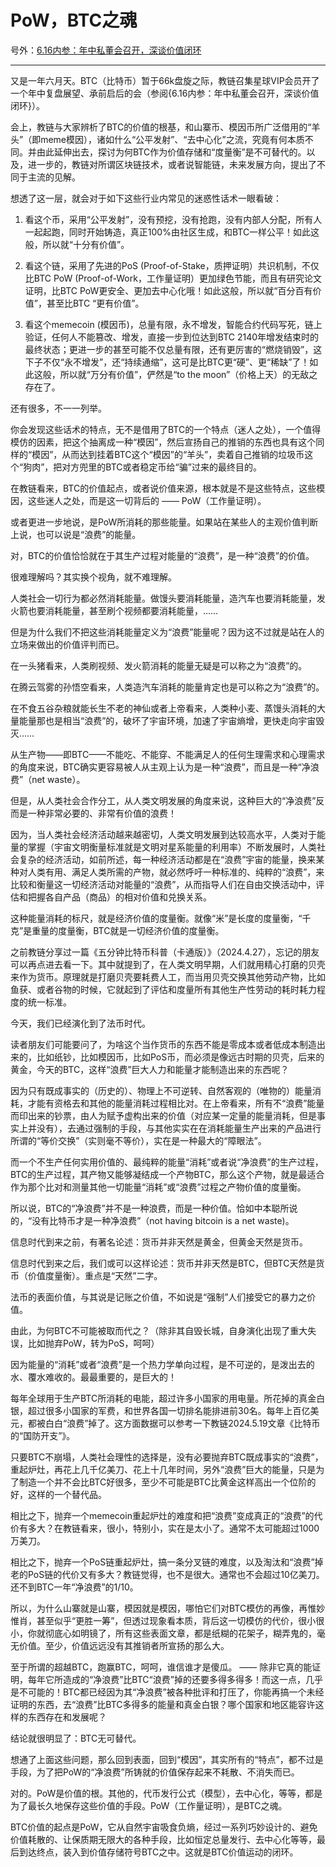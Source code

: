 # PoW，BTC之魂

号外：[6.16内参：年中私董会召开，深谈价值闭环](http://rd.liujiaolian.com/i/20240616)

* * *

又是一年六月天。BTC（比特币）暂于66k盘旋之际，教链召集星球VIP会员开了一个年中复盘展望、承前启后的会（参阅{6.16内参：年中私董会召开，深谈价值闭环}）。

会上，教链与大家辨析了BTC的价值的根基，和山寨币、模因币所广泛借用的“羊头”（即meme模因），诸如什么“公平发射”、“去中心化”之流，究竟有何本质不同。并由此延伸出去，探讨为何BTC作为价值存储和“度量衡”是不可替代的。以及，进一步的，教链对所谓区块链技术，或者说智能链，未来发展方向，提出了不同于主流的见解。

想透了这一层，就会对于如下这些行业内常见的迷惑性话术一眼看破：

1. 看这个币，采用“公平发射”，没有预挖，没有抢跑，没有内部人分配，所有人一起起跑，同时开始铸造，真正100%由社区生成，和BTC一样公平！如此这般，所以就“十分有价值”。

2. 看这个链，采用了先进的PoS (Proof-of-Stake，质押证明）共识机制，不仅比BTC PoW (Proof-of-Work，工作量证明）更加绿色节能，而且有研究论文证明，比BTC PoW更安全、更加去中心化哦！如此这般，所以就“百分百有价值”，甚至比BTC “更有价值”。

3. 看这个memecoin (模因币)，总量有限，永不增发，智能合约代码写死，链上验证，任何人不能篡改、增发，直接一步到位达到BTC 2140年增发结束时的最终状态；更进一步的甚至可能不仅总量有限，还有更厉害的“燃烧销毁”，这下子不仅“永不增发”，还“持续通缩”，这可是比BTC更“硬”、更“稀缺”了！如此这般，所以就“万分有价值”，俨然是“to the moon”（价格上天）的无敌之存在了。

还有很多，不一一列举。

你会发现这些话术的特点，无不是借用了BTC的一个特点（迷人之处），一个值得模仿的因素，把这个抽离成一种“模因”，然后宣扬自己的推销的东西也具有这个同样的“模因”，从而达到挂着BTC这个“模因”的“羊头”，卖着自己推销的垃圾币这个“狗肉”，把对方兜里的BTC或者稳定币给“骗”过来的最终目的。

在教链看来，BTC的价值起点，或者说价值来源，根本就是不是这些特点，这些模因，这些迷人之处，而是这一切背后的 —— PoW（工作量证明）。

或者更进一步地说，是PoW所消耗的那些能量。如果站在某些人的主观价值判断上说，也可以说是“浪费”的能量。

对，BTC的价值恰恰就在于其生产过程对能量的“浪费”，是一种“浪费”的价值。

很难理解吗？其实换个视角，就不难理解。

人类社会一切行为都必然消耗能量。做馒头要消耗能量，造汽车也要消耗能量，发火箭也要消耗能量，甚至刷个视频都要消耗能量，……

但是为什么我们不把这些消耗能量定义为“浪费”能量呢？因为这不过就是站在人的立场来做出的价值评判而已。

在一头猪看来，人类刷视频、发火箭消耗的能量无疑是可以称之为“浪费”的。

在腾云驾雾的孙悟空看来，人类造汽车消耗的能量肯定也是可以称之为“浪费”的。

在不食五谷杂粮就能长生不老的神仙或者上帝看来，人类种小麦、蒸馒头消耗的大量能量那也是相当“浪费”的，破坏了宇宙环境，加速了宇宙熵增，更快走向宇宙毁灭……

从生产物——即BTC——不能吃、不能穿、不能满足人的任何生理需求和心理需求的角度来说，BTC确实更容易被人从主观上认为是一种“浪费”，而且是一种“净浪费”（net waste）。

但是，从人类社会合作分工，从人类文明发展的角度来说，这种巨大的“净浪费”反而是一种非常必要的、非常有价值的浪费！

因为，当人类社会经济活动越来越密切，人类文明发展到达较高水平，人类对于能量的掌握（宇宙文明衡量标准就是文明对星系能量的利用率）不断发展时，人类社会复杂的经济活动，如前所述，每一种经济活动都是在“浪费”宇宙的能量，换来某种对人类有用、满足人类所需的产物，就必然呼吁一种标准的、纯粹的“浪费”，来比较和衡量这一切经济活动对能量的“浪费”，从而指导人们在自由交换活动中，评估和把握各自产品（商品）的相对价值和兑换关系。

这种能量消耗的标尺，就是经济价值的度量衡。就像“米”是长度的度量衡，“千克”是重量的度量衡，BTC就是一切经济价值的度量衡。

之前教链分享过一篇《五分钟比特币科普（卡通版）》（2024.4.27），忘记的朋友可以再点进去看一下。其中就提到了，在人类文明早期，人们就用精心打磨的贝壳来作为货币。原理就是打磨贝壳要耗费人工，而当用贝壳交换其他劳动产物，比如鱼获、或者谷物的时候，它就起到了评估和度量所有其他生产性劳动的耗时耗力程度的统一标准。

今天，我们已经演化到了法币时代。

读者朋友们可能要问了，为啥这个当作货币的东西不能是零成本或者低成本制造出来的，比如纸钞，比如模因币，比如PoS币，而必须是像远古时期的贝壳，后来的黄金，今天的BTC，这样“浪费”巨大人力和能量才能制造出来的东西呢？

因为只有既成事实的（历史的）、物理上不可逆转、自然客观的（唯物的）能量消耗，才能有资格去和其他的能量消耗过程相比对。在上帝看来，所有不“浪费”能量而印出来的钞票，由人为赋予虚构出来的价值（对应某一定量的能量消耗，但是事实上并没有），去通过强制的手段，与其他实实在在消耗能量生产出来的产品进行所谓的“等价交换”（实则毫不等价），实在是一种最大的“障眼法”。

而一个不生产任何实用价值的、最纯粹的能量“消耗”或者说“净浪费”的生产过程，BTC的生产过程，其产物又能够凝结成一个产物BTC，那么这个产物，就是最适合作为那个比对和测量其他一切能量“消耗”或“浪费”过程之产物价值的度量衡。

所以说，BTC的“净浪费”并不是一种浪费，而是一种价值。恰如中本聪所说的，“没有比特币才是一种净浪费”（not having bitcoin is a net waste)。

信息时代到来之前，有著名论述：货币并非天然是黄金，但黄金天然是货币。

信息时代到来之后，我们或可以这样论述：货币并非天然是BTC，但BTC天然是货币（价值度量衡）。重点是“天然”二字。

法币的表面价值，与其说是记账之价值，不如说是“强制”人们接受它的暴力之价值。

由此，为何BTC不可能被取而代之？（除非其自毁长城，自身演化出现了重大失误，比如抛弃PoW，转为PoS，呵呵）

因为能量的“消耗”或者“浪费”是一个热力学单向过程，是不可逆的，是泼出去的水、覆水难收的。最最重要的，是巨大的！

每年全球用于生产BTC所消耗的电能，超过许多小国家的用电量。所花掉的真金白银，超过很多小国家的军费，和世界各国一切排名能排进前30名。每年上百亿美元，都被白白“浪费”掉了。这方面数据可以参考一下教链2024.5.19文章《比特币的“国防开支”》。

只要BTC不崩塌，人类社会理性的选择是，没有必要抛弃BTC既成事实的“浪费”，重起炉灶，再花上几千亿美刀、花上十几年时间，另外“浪费”巨大的能量，只是为了制造一个并不会比BTC好很多，至少不可能是BTC比黄金这样高出一个位阶的好，这样的一个替代品。

相比之下，抛弃一个memecoin重起炉灶的难度和把“浪费”变成真正的“浪费”的代价有多大？在教链看来，很小，特别小，实在是太小了。通常不太可能超过1000万美刀。

相比之下，抛弃一个PoS链重起炉灶，搞一条分叉链的难度，以及淘汰和“浪费”掉老的PoS链的代价又有多大？教链觉得，也不是很大。通常也不会超过10亿美刀。还不到BTC一年“净浪费”的1/10。

所以，为什么山寨就是山寨，模因就是模因，哪怕它们对BTC模仿的再像，再惟妙惟肖，甚至似乎“更胜一筹”，但透过现象看本质，背后这一切模仿的代价，很小很小，你就彻底心如明镜了，所有这些表面文章，都是纸糊的花架子，糊弄鬼的，毫无价值。至少，价值远远没有其推销者所宣扬的那么大。

至于所谓的超越BTC，跑赢BTC，呵呵，谁信谁才是傻瓜。 —— 除非它真的能证明，每年它所造成的“净浪费”比BTC“浪费”掉的还要多得多得多！而这一点，几乎是不可能的！BTC都已经因为其“净浪费”被各种批评和打压了，你能再搞一个未经证明的东西，去“浪费”比BTC多得多的能量和真金白银？哪个国家和地区能容许这样的东西存在和发展呢？

结论就很明显了：BTC无可替代。

想通了上面这些问题，那么回到表面，回到“模因”，其实所有的“特点”，都不过是手段，为了把PoW的“净浪费”所铸就的价值保存起来不耗散、不消失而已。

对的。PoW是价值的根。其他的，代币发行公式（模型），去中心化，等等，都是为了最长久地保存这些价值的手段。PoW（工作量证明），是BTC之魂。

BTC价值的起点是PoW，它从自然宇宙吸食负熵，经过一系列巧妙设计的、避免价值耗散的、让保质期无限大的各种手段，比如恒定总量发行、去中心化等等，最后到达终点，装入到价值存储符号BTC之中。这就是BTC价值运动的闭环。
